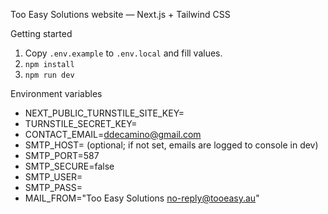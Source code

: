 Too Easy Solutions website — Next.js + Tailwind CSS

Getting started

1. Copy `.env.example` to `.env.local` and fill values.
2. `npm install`
3. `npm run dev`

Environment variables

- NEXT_PUBLIC_TURNSTILE_SITE_KEY=
- TURNSTILE_SECRET_KEY=
- CONTACT_EMAIL=ddecamino@gmail.com
- SMTP_HOST= (optional; if not set, emails are logged to console in dev)
- SMTP_PORT=587
- SMTP_SECURE=false
- SMTP_USER=
- SMTP_PASS=
- MAIL_FROM="Too Easy Solutions <no-reply@tooeasy.au>"
